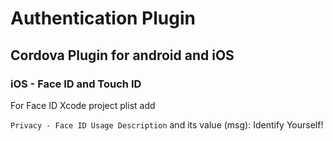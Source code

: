 # Authentication Plugin

## Cordova Plugin for android and iOS

### iOS - Face ID and Touch ID

For Face ID Xcode project plist add

`Privacy - Face ID Usage Description`
and its value (msg): Identify Yourself!
